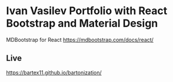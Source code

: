 # Ivan Vasilev Portfolio with React Bootstrap and Material Design
MDBootstrap for React  https://mdbootstrap.com/docs/react/
## Live
https://bartex11.github.io/bartonization/
